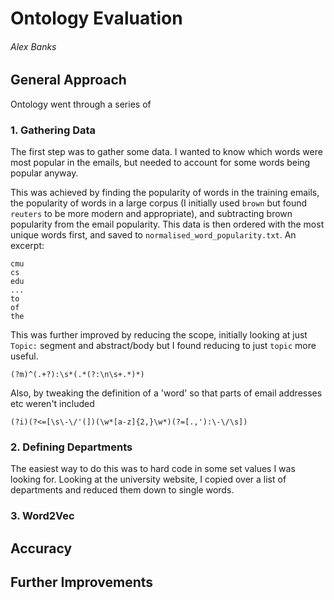 # Ontology Evaluation
###### Alex Banks

## General Approach
Ontology went through a series of 

### 1. Gathering Data
The first step was to gather some data.
I wanted to know which words were most popular in the emails,
but needed to account for some words being popular anyway.

This was achieved by finding the popularity of words in the training emails,
the popularity of words in a large corpus 
(I initially used `brown` but found `reuters` to be more modern and appropriate),
and subtracting brown popularity from the email popularity.
This data is then ordered with the most unique words first,
and saved to `normalised_word_popularity.txt`.
An excerpt:
```
cmu
cs
edu
...
to
of
the
```

This was further improved by reducing the scope, 
initially looking at just `Topic:` segment and abstract/body but I found reducing to just `topic` more useful.
```regexp
(?m)^(.+?):\s*(.*(?:\n\s+.*)*)
```

Also, by tweaking the definition of a 'word' so that parts of email addresses etc weren't included
```regexp
(?i)(?<=[\s\-\/'(])(\w*[a-z]{2,}\w*)(?=[.,'):\-\/\s])
``` 

### 2. Defining Departments
The easiest way to do this was to hard code in some set values I was looking for.
Looking at the university website, I copied over a list of departments and reduced them down to single words.

### 3. Word2Vec

## Accuracy


## Further Improvements